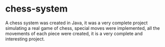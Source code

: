 # chess-system
A chess system was created in Java, it was a very complete project simulating a real game of chess, special moves were implemented, all the movements of each piece were created, it is a very complete and interesting project.
